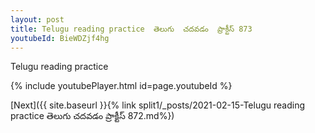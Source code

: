 ```yaml
---
layout: post
title: Telugu reading practice  తెలుగు  చదవడం  ప్రాక్టీస్ 873
youtubeId: BieWDZjf4hg
---
```

 
 
Telugu reading practice
 
 
 
 
 


{% include youtubePlayer.html id=page.youtubeId %}
 
[Next]({{ site.baseurl }}{% link  split1/_posts/2021-02-15-Telugu reading practice  తెలుగు  చదవడం  ప్రాక్టీస్ 872.md%})
 
